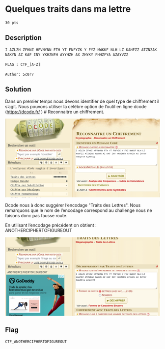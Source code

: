 # Quelques traits dans ma lettre
```
30 pts
```
## Description
```
I AZLZH ZFHNZ HFVNYNN FTH YT FNFYZK Y FYZ NWKKF NLH LZ KAHFZZ ATZNZAK NAKYN AZ KAF INY YKHZNFH AYYHZH AX ZHYKY FHHZFYA AZAYVZZ

FLAG : CTF_[A-Z]

Author: 5c0r7

```

## Solution 

Dans un premier temps nous devons identifier de quel type de chiffrement il s’agit. 
Nous pouvons utiliser la célèbre option de l’outil en ligne dcode (https://dcode.fr/ )  # Reconnaitre un chiffrement.

<img src="File/reconQuel.png">

Dcode nous à donc suggérer l’encodage "Traits des Lettres".
Nous remarquons que le nom de l’encodage correspond au challenge nous ne faisons donc pas fausse route.

En utilisant l’encodage précédent on obtient : ANOTHERCIPHERTOFIGUREOUT

<img src="File/dcodeQuel.png">

## Flag
```
CTF_ANOTHERCIPHERTOFIGUREOUT
